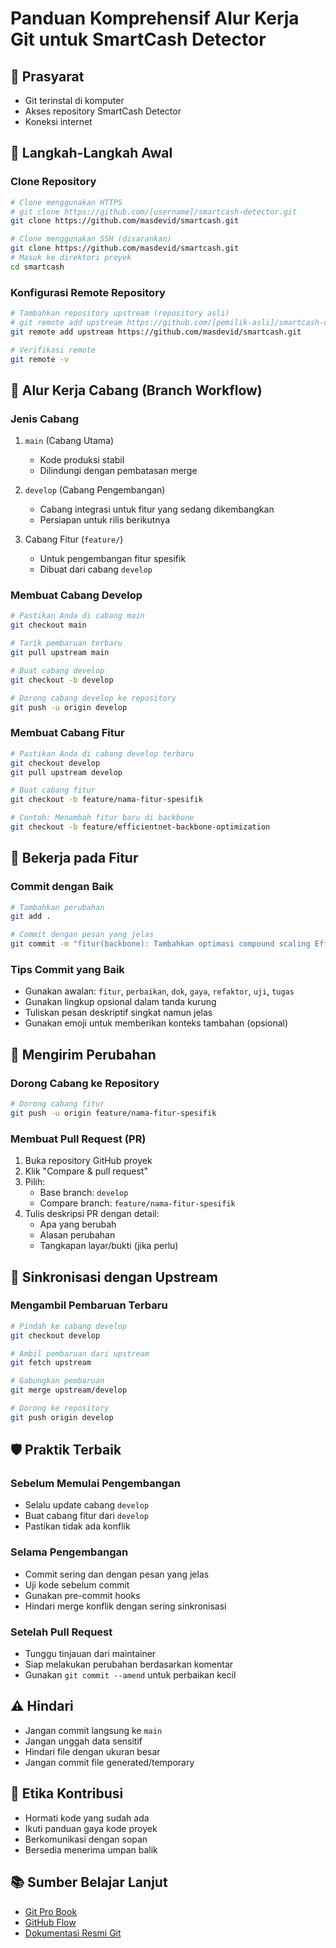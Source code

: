# Panduan Komprehensif Alur Kerja Git untuk SmartCash Detector

## 📌 Prasyarat
- Git terinstal di komputer
- Akses repository SmartCash Detector
- Koneksi internet

## 🚀 Langkah-Langkah Awal

### Clone Repository
```bash
# Clone menggunakan HTTPS
# git clone https://github.com/[username]/smartcash-detector.git
git clone https://github.com/masdevid/smartcash.git

# Clone menggunakan SSH (disarankan)
git clone https://github.com/masdevid/smartcash.git
# Masuk ke direktori proyek
cd smartcash
```

### Konfigurasi Remote Repository
```bash
# Tambahkan repository upstream (repository asli)
# git remote add upstream https://github.com/[pemilik-asli]/smartcash-detector.git
git remote add upstream https://github.com/masdevid/smartcash.git

# Verifikasi remote
git remote -v
```

## 🌿 Alur Kerja Cabang (Branch Workflow)

### Jenis Cabang
1. `main` (Cabang Utama)
   - Kode produksi stabil
   - Dilindungi dengan pembatasan merge

2. `develop` (Cabang Pengembangan)
   - Cabang integrasi untuk fitur yang sedang dikembangkan
   - Persiapan untuk rilis berikutnya

3. Cabang Fitur (`feature/`)
   - Untuk pengembangan fitur spesifik
   - Dibuat dari cabang `develop`

### Membuat Cabang Develop
```bash
# Pastikan Anda di cabang main
git checkout main

# Tarik pembaruan terbaru
git pull upstream main

# Buat cabang develop
git checkout -b develop

# Dorong cabang develop ke repository
git push -u origin develop
```

### Membuat Cabang Fitur
```bash
# Pastikan Anda di cabang develop terbaru
git checkout develop
git pull upstream develop

# Buat cabang fitur
git checkout -b feature/nama-fitur-spesifik

# Contoh: Menambah fitur baru di backbone
git checkout -b feature/efficientnet-backbone-optimization
```

## 🔧 Bekerja pada Fitur

### Commit dengan Baik
```bash
# Tambahkan perubahan
git add .

# Commit dengan pesan yang jelas
git commit -m "fitur(backbone): Tambahkan optimasi compound scaling EfficientNet"
```

### Tips Commit yang Baik
- Gunakan awalan: `fitur`, `perbaikan`, `dok`, `gaya`, `refaktor`, `uji`, `tugas`
- Gunakan lingkup opsional dalam tanda kurung
- Tuliskan pesan deskriptif singkat namun jelas
- Gunakan emoji untuk memberikan konteks tambahan (opsional)

## 🔀 Mengirim Perubahan

### Dorong Cabang ke Repository
```bash
# Dorong cabang fitur
git push -u origin feature/nama-fitur-spesifik
```

### Membuat Pull Request (PR)
1. Buka repository GitHub proyek
2. Klik "Compare & pull request"
3. Pilih:
   - Base branch: `develop`
   - Compare branch: `feature/nama-fitur-spesifik`
4. Tulis deskripsi PR dengan detail:
   - Apa yang berubah
   - Alasan perubahan
   - Tangkapan layar/bukti (jika perlu)

## 🔄 Sinkronisasi dengan Upstream

### Mengambil Pembaruan Terbaru
```bash
# Pindah ke cabang develop
git checkout develop

# Ambil pembaruan dari upstream
git fetch upstream

# Gabungkan pembaruan
git merge upstream/develop

# Dorong ke repository
git push origin develop
```

## 🛡️ Praktik Terbaik

### Sebelum Memulai Pengembangan
- Selalu update cabang `develop`
- Buat cabang fitur dari `develop`
- Pastikan tidak ada konflik

### Selama Pengembangan
- Commit sering dan dengan pesan yang jelas
- Uji kode sebelum commit
- Gunakan pre-commit hooks
- Hindari merge konflik dengan sering sinkronisasi

### Setelah Pull Request
- Tunggu tinjauan dari maintainer
- Siap melakukan perubahan berdasarkan komentar
- Gunakan `git commit --amend` untuk perbaikan kecil

## ⚠️ Hindari

- Jangan commit langsung ke `main`
- Jangan unggah data sensitif
- Hindari file dengan ukuran besar
- Jangan commit file generated/temporary

## 🤝 Etika Kontribusi
- Hormati kode yang sudah ada
- Ikuti panduan gaya kode proyek
- Berkomunikasi dengan sopan
- Bersedia menerima umpan balik

## 📚 Sumber Belajar Lanjut
- [Git Pro Book](https://git-scm.com/book/id/v2)
- [GitHub Flow](https://guides.github.com/introduction/flow/)
- [Dokumentasi Resmi Git](https://git-scm.com/docs)